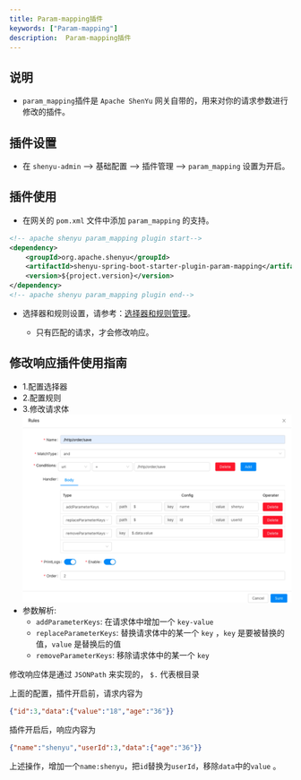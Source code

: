 ```yaml
---
title: Param-mapping插件
keywords: ["Param-mapping"]
description:  Param-mapping插件
---
```


## 说明

* `param_mapping`插件是 `Apache ShenYu` 网关自带的，用来对你的请求参数进行修改的插件。



## 插件设置

- 在 `shenyu-admin` --> 基础配置 --> 插件管理 --> `param_mapping` 设置为开启。

## 插件使用

* 在网关的 `pom.xml` 文件中添加 `param_mapping` 的支持。

```xml
<!-- apache shenyu param_mapping plugin start-->
<dependency>
    <groupId>org.apache.shenyu</groupId>
    <artifactId>shenyu-spring-boot-starter-plugin-param-mapping</artifactId>
    <version>${project.version}</version>
</dependency>
<!-- apache shenyu param_mapping plugin end-->
```

* 选择器和规则设置，请参考：[选择器和规则管理](../../user-guide/admin-usage/selector-and-rule)。

  * 只有匹配的请求，才会修改响应。

## 修改响应插件使用指南

* 1.配置选择器
* 2.配置规则
* 3.修改请求体
  ![](/img/shenyu/plugin/param-mapping/param-mapping.png)
* 参数解析:
  * `addParameterKeys`: 在请求体中增加一个 `key-value`
  * `replaceParameterKeys`: 替换请求体中的某一个 `key` ，`key` 是要被替换的值，`value` 是替换后的值
  * `removeParameterKeys`: 移除请求体中的某一个 `key`

修改响应体是通过 `JSONPath` 来实现的， `$.` 代表根目录

上面的配置，插件开启前，请求内容为

```json
{"id":3,"data":{"value":"18","age":"36"}}
```

插件开启后，响应内容为

```json
{"name":"shenyu","userId":3,"data":{"age":"36"}}
```

上述操作，增加一个`name:shenyu`，把`id`替换为`userId`，移除`data`中的`value` 。
